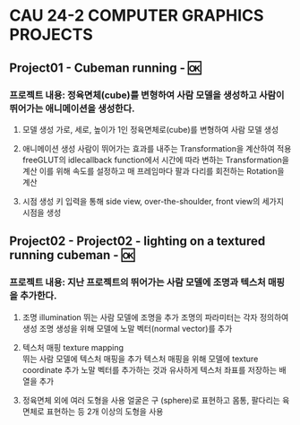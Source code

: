 # CAU 24-2 COMPUTER GRAPHICS PROJECTS

## Project01 - Cubeman running - 🆗

### 프로젝트 내용: 정육면체(cube)를 변형하여 사람 모델을 생성하고 사람이 뛰어가는 애니메이션을 생성한다.

1. 모델 생성
   가로, 세로, 높이가 1인 정육면체로(cube)를 변형하여 사람 모델 생성

2. 애니메이션 생성
   사람이 뛰어가는 효과를 내주는 Transformation을 계산하여 적용
   freeGLUT의 idlecallback function에서 시간에 따라 변하는 Transformation을 계산
   이를 위해 속도를 설정하고 매 프레임마다 팔과 다리를 회전하는 Rotation을 계산

3. 시점 생성
   키 입력을 통해 side view, over-the-shoulder, front view의 세가지 시점을 생성

## Project02 - Project02 - lighting on a textured running cubeman - 🆗

### 프로젝트 내용: 지난 프로젝트의 뛰어가는 사람 모델에 조명과 텍스처 매핑을 추가한다.

1. 조명 illumination
   뛰는 사람 모델에 조명을 추가
   조명의 파라미터는 각자 정의하여 생성
   조명 생성을 위해 모델에 노말 벡터(normal vector)를 추가

2. 텍스처 매핑 texture mapping\
   뛰는 사람 모델에 텍스처 매핑을 추가
   텍스처 매핑을 위해 모델에 texture coordinate 추가
   노말 벡터를 추가하는 것과 유사하게 텍스처 좌표를 저장하는 배열을 추가

3. 정육면체 외에 여러 도형을 사용
   얼굴은 구 (sphere)로 표현하고 몸통, 팔다리는 육면체로 표현하는 등 2개 이상의 도형을 사용
